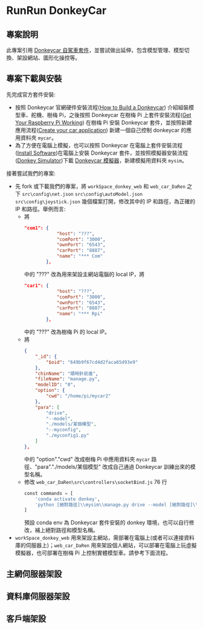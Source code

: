 # RunRun DonkeyCar
## 專案說明
此專案引用 [Donkeycar 自駕車套件](https://github.com/autorope/donkeycar)，並嘗試做出延伸，包含模型管理、模型切換、架設網站、圖形化操控等。

## 專案下載與安裝
先完成官方套件安裝:
- 按照 Donkeycar 官網硬件安裝流程([How to Build a Donkeycar](https://docs.donkeycar.com/guide/build_hardware/)) 介紹組裝模型車、舵機、樹梅 Pi，之後按照 Donkeycar 在樹梅 Pi 上套件安裝流程([Get Your Raspberry Pi Working](https://docs.donkeycar.com/guide/robot_sbc/setup_raspberry_pi/)) 在樹梅 Pi 安裝 Donkeycar 套件，並按照新建應用流程([Create your car application](https://docs.donkeycar.com/guide/create_application/)) 新建一個自己控制 donkeycar 的應用資料夾 `mycar`。
- 為了方便在電腦上模擬，也可以按照 Donkeycar 在電腦上套件安裝流程([Install Software](https://docs.donkeycar.com/guide/install_software/))在電腦上安裝 Donkeycar 套件，並按照模擬器安裝流程([Donkey Simulator](https://docs.donkeycar.com/guide/deep_learning/simulator/))下載 [Donkeycar 模擬器](https://github.com/tawnkramer/gym-donkeycar/releases)，新建模擬用資料夾 `mysim`。

接著嘗試我們的專案:
- 先 fork 或下載我們的專案，將 `workSpace_donkey_web` 和 `web_car_DaRen` 之下 `src\config\net.json` `src\config\autoModel.json` `src\config\joystick.json` 幾個檔案打開，修改其中的 IP 和路徑，為正確的 IP 和路徑。舉例而言:
  - 將
    ```json
    "com1": {
                "host": "???",
                "comPort": "3000",
                "ownPort": "6543",
                "carPort": "8887",
                "name": "*** Com"
            },
    ```
    中的 "???" 改為用來架設主網站電腦的 local IP，將
    ```json
    "car1": {
                "host": "???",
                "comPort": "3000",
                "ownPort": "6543",
                "carPort": "8887",
                "name": "*** Rpi"
            },
    ```
    中的 "???" 改為樹梅 Pi 的 local IP。
  - 將
    ```json
    {
        "_id": {
            "$oid": "649b9f67cd4d2faca65d93e9"
        },
        "chinName": "順時針前進",
        "fileName": "manage.py",
        "modelID": "0",
        "option": {
            "cwd": "/home/pi/mycar2"
        },
        "para": [
            "drive",
            "--model",
            "./models/某個模型",
            "--myconfig",
            "./myconfig1.py"
        ]
    },
    ```
    中的 "option"."cwd" 改成樹梅 Pi 中應用資料夾 `mycar` 路徑、"para"."./models/某個模型" 改成自己通過 Donkeycar 訓練出來的模型名稱。
  - 修改 `web_car_DaRen\src\controllers\socketBind.js` 76 行
    ```python
    const commands = [
        'conda activate donkey',
        'python [絕對路徑]\\mysim\\manage.py drive --model [絕對路徑]\\mysim\\models\\某個模型 --myconfig ./myconfigVivo1.py',
    ]
    ```
    預設 conda env 為 Donkeycar 套件安裝的 donkey 環境，也可以自行修改，補上絕對路徑和模型名稱。
- `workSpace_donkey_web` 用來架設主網站，需部署在電腦上(或者可以連接資料庫的伺服器上)；`web_car_DaRen` 用來架設個人網站，可以部署在電腦上玩虛擬模擬器，也可部署在樹梅 Pi 上控制實體模型車。請參考下面流程。

## 主網伺服器架設
## 資料庫伺服器架設
## 客戶端架設